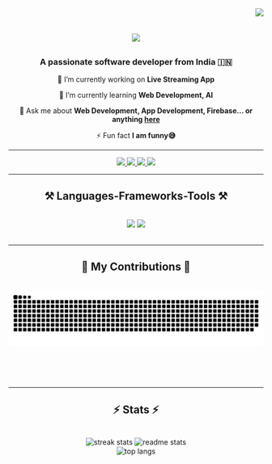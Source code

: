 <img align="right" src="https://visitor-badge.laobi.icu/badge?page_id=NikhilTomarr.NikhilTomarr" />

<h1 align="center">
    <img src="https://readme-typing-svg.herokuapp.com/?font=Righteous&size=35&center=true&vCenter=true&width=500&height=70&duration=4000&lines=Hi+There!+👋;+I'm+Nikhil+Tomar!;" />
</h1>

<h3 align="center">A passionate software developer from India 🇮🇳</h3>
<div align="center">
 
 🔭 I’m currently working on **Live Streaming App**
 
 🌱 I’m currently learning **Web Development, AI**

💬 Ask me about **Web Development, App Development, Firebase... or anything [here](https://github.com/NikhilTomarr/NikhilTomarr/issues)**

⚡ Fun fact **I am funny😅**

 </div>
 <hr/>
<div align="center"> 
  <a href="mailto:iamnikhiltomar@gmail.com">
    <img src="https://img.shields.io/badge/Gmail-333333?style=for-the-badge&logo=gmail&logoColor=red" />
  </a>
  <a href="https://linkedin.com/in/nikhil-tomar" target="_blank">
    <img src="https://img.shields.io/badge/LinkedIn-0077B5?style=for-the-badge&logo=linkedin&logoColor=white" target="_blank" />
  </a>
  <a href="https://www.instagram.com/nikhiltanwar_15" target="_blank">
     <img src="https://img.shields.io/badge/Instagram-E1306C?style=for-the-badge&logo=Instagram&logoColor=white" target="_blank" /> 
      </a>
      <a href="https://t.me/nikhilgurjar_15" target="_blank">
     <img src="https://img.shields.io/badge/Telegram-0088cc?style=for-the-badge&logo=Telegram&logoColor=white" target="_blank" />
          </a>
      <!-- sqlite, safari, google-chrome are other good icon options -->
  </a>
</div>

 <hr/>
 
<h2 align="center">⚒️ Languages-Frameworks-Tools ⚒️</h2>
<br/>
<div align="center">
    <img src="https://skillicons.dev/icons?i=html,css,vscode,github,git" />
    <img src="https://skillicons.dev/icons?i=python,javascript,firebase,c,java" /><br>
</div>

<br/>
<hr/>

<div align="center">
  <h2>🐍 My Contributions 🐍</h2>
  <br>
  <img alt="snake eating my contributions" src="https://raw.githubusercontent.com/NikhilTomarr/NikhilTomarr/output/github-contribution-grid-snake.svg" />
  
  <br/><br/><br/>
</div>

<hr/>

<h2 align="center">⚡ Stats ⚡</h2>
<br>
<div align=center>
  <img width=390 src="https://github-readme-streak-stats-salesp07.vercel.app/?user=NikhilTomarr&count_private=true&theme=react&border_radius=10" alt="streak stats"/>
  <img width=390 src="https://github-readme-stats-salesp07.vercel.app/api?username=NikhilTomarr&count_private=true&show_icons=true&theme=react&rank_icon=github&border_radius=10" alt="readme stats" />
  <br/>
  <img width=325 align="center" src="https://github-readme-stats-salesp07.vercel.app/api/top-langs/?username=NikhilTomarr&hide=HTML&langs_count=8&layout=compact&theme=react&border_radius=10&size_weight=0.5&count_weight=0.5&exclude_repo=github-readme-stats" alt="top langs" />
</div>

<br/><br/>
